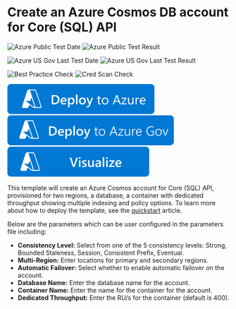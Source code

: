 # Create an Azure Cosmos DB account for Core (SQL) API

![Azure Public Test Date](https://azurequickstartsservice.blob.core.windows.net/badges/101-cosmosdb-sql/PublicLastTestDate.svg)
![Azure Public Test Result](https://azurequickstartsservice.blob.core.windows.net/badges/101-cosmosdb-sql/PublicDeployment.svg)

![Azure US Gov Last Test Date](https://azurequickstartsservice.blob.core.windows.net/badges/101-cosmosdb-sql/FairfaxLastTestDate.svg)
![Azure US Gov Last Test Result](https://azurequickstartsservice.blob.core.windows.net/badges/101-cosmosdb-sql/FairfaxDeployment.svg)

![Best Practice Check](https://azurequickstartsservice.blob.core.windows.net/badges/101-cosmosdb-sql/BestPracticeResult.svg)
![Cred Scan Check](https://azurequickstartsservice.blob.core.windows.net/badges/101-cosmosdb-sql/CredScanResult.svg)

[![Deploy To Azure](https://raw.githubusercontent.com/Azure/azure-quickstart-templates/master/1-CONTRIBUTION-GUIDE/images/deploytoazure.svg?sanitize=true)](https://portal.azure.com/#create/Microsoft.Template/uri/https%3A%2F%2Fraw.githubusercontent.com%2FAzure%2Fazure-quickstart-templates%2Fmaster%2F101-cosmosdb-sql%2Fazuredeploy.json)
[![Deploy To Azure US Gov](https://raw.githubusercontent.com/Azure/azure-quickstart-templates/master/1-CONTRIBUTION-GUIDE/images/deploytoazuregov.svg?sanitize=true)](https://portal.azure.us/#create/Microsoft.Template/uri/https%3A%2F%2Fraw.githubusercontent.com%2FAzure%2Fazure-quickstart-templates%2Fmaster%2F101-cosmosdb-sql%2Fazuredeploy.json)
[![Visualize](https://raw.githubusercontent.com/Azure/azure-quickstart-templates/master/1-CONTRIBUTION-GUIDE/images/visualizebutton.svg?sanitize=true)](http://armviz.io/#/?load=https%3A%2F%2Fraw.githubusercontent.com%2FAzure%2Fazure-quickstart-templates%2Fmaster%2F101-cosmosdb-sql%2Fazuredeploy.json)

This template will create an Azure Cosmos account for Core (SQL) API, provisioned for two regions, a database, a container with dedicated throughput showing multiple indexing and policy options. To learn more about how to deploy the template, see the [quickstart](https://docs.microsoft.com/azure/cosmos-db/quick-create-template) article.

Below are the parameters which can be user configured in the parameters file including:

- **Consistency Level:** Select from one of the 5 consistency levels: Strong, Bounded Staleness, Session, Consistent Prefix, Eventual.
- **Multi-Region:** Enter locations for primary and secondary regions.
- **Automatic Failover:** Select whether to enable automatic failover on the account.
- **Database Name:** Enter the database name for the account.
- **Container Name:** Enter the name for the container for the account.
- **Dedicated Throughput:** Enter the RU/s for the container (default is 400).
